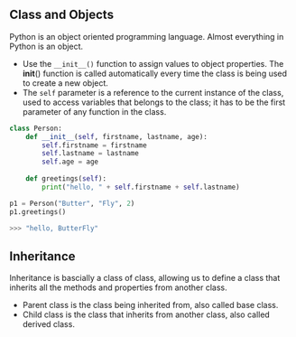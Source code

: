## Class and Objects
Python is an object oriented programming language. Almost everything in Python is an object. 
- Use the `__init__()` function to assign values to object properties. The __init__() function is called automatically every time the class is being used to create a new object.
- The `self` parameter is a reference to the current instance of the class, used to access variables that belongs to the class; it has to be the first parameter of any function in the class.

```python
class Person:
    def __init__(self, firstname, lastname, age):
        self.firstname = firstname
        self.lastname = lastname
        self.age = age
   
    def greetings(self):
        print("hello, " + self.firstname + self.lastname)

p1 = Person("Butter", "Fly", 2)
p1.greetings()

>>> "hello, ButterFly"
```

## Inheritance
Inheritance is bascially a class of class, allowing us to define a class that inherits all the methods and properties from another class.
- Parent class is the class being inherited from, also called base class.
- Child class is the class that inherits from another class, also called derived class.
